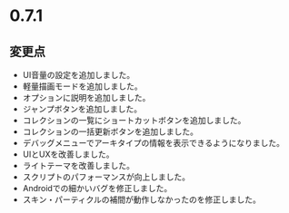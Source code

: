 # 0.7.1

## 変更点

- UI音量の設定を追加しました。
- 軽量描画モードを追加しました。
- オプションに説明を追加しました。
- ジャンプボタンを追加しました。
- コレクションの一覧にショートカットボタンを追加しました。
- コレクションの一括更新ボタンを追加しました。
- デバッグメニューでアーキタイプの情報を表示できるようになりました。
- UIとUXを改善しました。
- ライトテーマを改善しました。
- スクリプトのパフォーマンスが向上しました。
- Androidでの細かいバグを修正しました。
- スキン・パーティクルの補間が動作しなかったのを修正しました。
